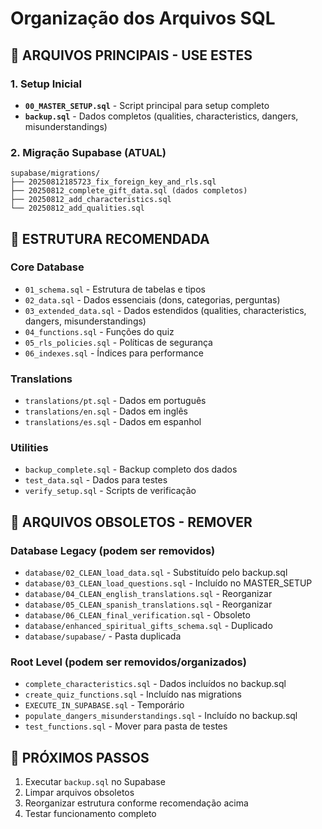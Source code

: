 # Organização dos Arquivos SQL

## 🎯 ARQUIVOS PRINCIPAIS - USE ESTES

### 1. Setup Inicial
- **`00_MASTER_SETUP.sql`** - Script principal para setup completo
- **`backup.sql`** - Dados completos (qualities, characteristics, dangers, misunderstandings)

### 2. Migração Supabase (ATUAL)
```
supabase/migrations/
├── 20250812185723_fix_foreign_key_and_rls.sql
├── 20250812_complete_gift_data.sql (dados completos)
├── 20250812_add_characteristics.sql
└── 20250812_add_qualities.sql
```

## 📁 ESTRUTURA RECOMENDADA

### Core Database
- `01_schema.sql` - Estrutura de tabelas e tipos
- `02_data.sql` - Dados essenciais (dons, categorias, perguntas)
- `03_extended_data.sql` - Dados estendidos (qualities, characteristics, dangers, misunderstandings)
- `04_functions.sql` - Funções do quiz
- `05_rls_policies.sql` - Políticas de segurança
- `06_indexes.sql` - Índices para performance

### Translations
- `translations/pt.sql` - Dados em português
- `translations/en.sql` - Dados em inglês  
- `translations/es.sql` - Dados em espanhol

### Utilities
- `backup_complete.sql` - Backup completo dos dados
- `test_data.sql` - Dados para testes
- `verify_setup.sql` - Scripts de verificação

## 🚫 ARQUIVOS OBSOLETOS - REMOVER

### Database Legacy (podem ser removidos)
- `database/02_CLEAN_load_data.sql` - Substituído pelo backup.sql
- `database/03_CLEAN_load_questions.sql` - Incluído no MASTER_SETUP
- `database/04_CLEAN_english_translations.sql` - Reorganizar
- `database/05_CLEAN_spanish_translations.sql` - Reorganizar
- `database/06_CLEAN_final_verification.sql` - Obsoleto
- `database/enhanced_spiritual_gifts_schema.sql` - Duplicado
- `database/supabase/` - Pasta duplicada

### Root Level (podem ser removidos/organizados)
- `complete_characteristics.sql` - Dados incluídos no backup.sql
- `create_quiz_functions.sql` - Incluído nas migrations
- `EXECUTE_IN_SUPABASE.sql` - Temporário
- `populate_dangers_misunderstandings.sql` - Incluído no backup.sql
- `test_functions.sql` - Mover para pasta de testes

## 🎯 PRÓXIMOS PASSOS

1. Executar `backup.sql` no Supabase
2. Limpar arquivos obsoletos
3. Reorganizar estrutura conforme recomendação acima
4. Testar funcionamento completo